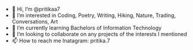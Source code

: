 - 👋 Hi, I’m @pritikaa7
- 👀 I’m interested in Coding, Poetry, Writing, Hiking, Nature, Trading, Conversations, Art
- 🌱 I’m currently learning Bachelors of Information Technology
- 💞️ I’m looking to collaborate on any projects of the interests I mentioned
- 📫 How to reach me Inatagram: pritika.7


<!---
pritikaa7/pritikaa7 is a ✨ special ✨ repository because its `README.md` (this file) appears on your GitHub profile.
You can click the Preview link to take a look at your changes.
--->
